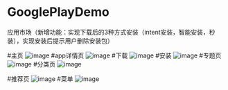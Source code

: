 # GooglePlayDemo
应用市场（新增功能：实现下载后的3种方式安装（intent安装，智能安装，秒装），实现安装后提示用户删除安装包）

#主页
![image](https://github.com/cenzr/GooglePlayDemo/blob/master/%E6%A1%88%E4%BE%8B%E5%9B%BE%E7%89%87/home.png)
#app详情页
![image](https://github.com/cenzr/GooglePlayDemo/blob/master/%E6%A1%88%E4%BE%8B%E5%9B%BE%E7%89%87/detail.png)
#下载
![image](https://github.com/cenzr/GooglePlayDemo/blob/master/%E6%A1%88%E4%BE%8B%E5%9B%BE%E7%89%87/downloading.png)
#安装
![image](https://github.com/cenzr/GooglePlayDemo/blob/master/%E6%A1%88%E4%BE%8B%E5%9B%BE%E7%89%87/install1.png)
#专题页
![image](https://github.com/cenzr/GooglePlayDemo/blob/master/%E6%A1%88%E4%BE%8B%E5%9B%BE%E7%89%87/catergory.png)
#分类页
![image](https://github.com/cenzr/GooglePlayDemo/blob/master/%E6%A1%88%E4%BE%8B%E5%9B%BE%E7%89%87/type.png)

#推荐页
![image](https://github.com/cenzr/GooglePlayDemo/blob/master/%E6%A1%88%E4%BE%8B%E5%9B%BE%E7%89%87/top.png)
#菜单
![image](https://github.com/cenzr/GooglePlayDemo/blob/master/%E6%A1%88%E4%BE%8B%E5%9B%BE%E7%89%87/menu.png)

